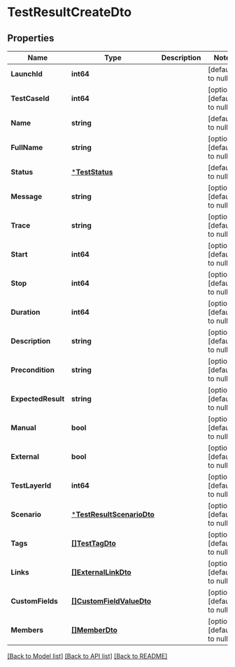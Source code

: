 # TestResultCreateDto

## Properties
Name | Type | Description | Notes
------------ | ------------- | ------------- | -------------
**LaunchId** | **int64** |  | [default to null]
**TestCaseId** | **int64** |  | [optional] [default to null]
**Name** | **string** |  | [default to null]
**FullName** | **string** |  | [optional] [default to null]
**Status** | [***TestStatus**](TestStatus.md) |  | [default to null]
**Message** | **string** |  | [optional] [default to null]
**Trace** | **string** |  | [optional] [default to null]
**Start** | **int64** |  | [optional] [default to null]
**Stop** | **int64** |  | [optional] [default to null]
**Duration** | **int64** |  | [optional] [default to null]
**Description** | **string** |  | [optional] [default to null]
**Precondition** | **string** |  | [optional] [default to null]
**ExpectedResult** | **string** |  | [optional] [default to null]
**Manual** | **bool** |  | [optional] [default to null]
**External** | **bool** |  | [optional] [default to null]
**TestLayerId** | **int64** |  | [optional] [default to null]
**Scenario** | [***TestResultScenarioDto**](TestResultScenarioDto.md) |  | [optional] [default to null]
**Tags** | [**[]TestTagDto**](TestTagDto.md) |  | [optional] [default to null]
**Links** | [**[]ExternalLinkDto**](ExternalLinkDto.md) |  | [optional] [default to null]
**CustomFields** | [**[]CustomFieldValueDto**](CustomFieldValueDto.md) |  | [optional] [default to null]
**Members** | [**[]MemberDto**](MemberDto.md) |  | [optional] [default to null]

[[Back to Model list]](../README.md#documentation-for-models) [[Back to API list]](../README.md#documentation-for-api-endpoints) [[Back to README]](../README.md)

